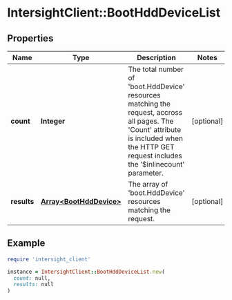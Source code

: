 # IntersightClient::BootHddDeviceList

## Properties

| Name | Type | Description | Notes |
| ---- | ---- | ----------- | ----- |
| **count** | **Integer** | The total number of &#39;boot.HddDevice&#39; resources matching the request, accross all pages. The &#39;Count&#39; attribute is included when the HTTP GET request includes the &#39;$inlinecount&#39; parameter. | [optional] |
| **results** | [**Array&lt;BootHddDevice&gt;**](BootHddDevice.md) | The array of &#39;boot.HddDevice&#39; resources matching the request. | [optional] |

## Example

```ruby
require 'intersight_client'

instance = IntersightClient::BootHddDeviceList.new(
  count: null,
  results: null
)
```

